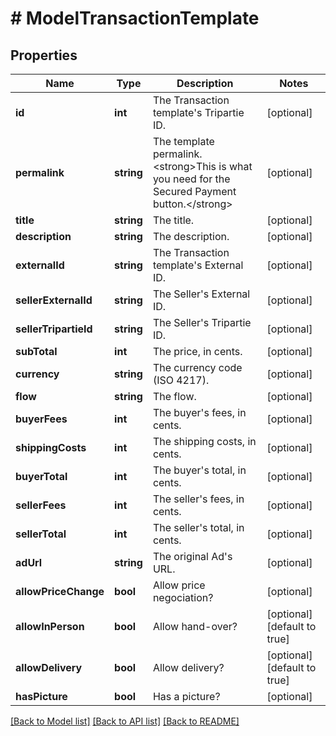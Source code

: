 # # ModelTransactionTemplate

## Properties

Name | Type | Description | Notes
------------ | ------------- | ------------- | -------------
**id** | **int** | The Transaction template&#39;s Tripartie ID. | [optional]
**permalink** | **string** | The template permalink. &lt;strong&gt;This is what you need for the Secured Payment button.&lt;/strong&gt; | [optional]
**title** | **string** | The title. | [optional]
**description** | **string** | The description. | [optional]
**externalId** | **string** | The Transaction template&#39;s External ID. | [optional]
**sellerExternalId** | **string** | The Seller&#39;s External ID. | [optional]
**sellerTripartieId** | **string** | The Seller&#39;s Tripartie ID. | [optional]
**subTotal** | **int** | The price, in cents. | [optional]
**currency** | **string** | The currency code (ISO 4217). | [optional]
**flow** | **string** | The flow. | [optional]
**buyerFees** | **int** | The buyer&#39;s fees, in cents. | [optional]
**shippingCosts** | **int** | The shipping costs, in cents. | [optional]
**buyerTotal** | **int** | The buyer&#39;s total, in cents. | [optional]
**sellerFees** | **int** | The seller&#39;s fees, in cents. | [optional]
**sellerTotal** | **int** | The seller&#39;s total, in cents. | [optional]
**adUrl** | **string** | The original Ad&#39;s URL. | [optional]
**allowPriceChange** | **bool** | Allow price negociation? | [optional]
**allowInPerson** | **bool** | Allow hand-over? | [optional] [default to true]
**allowDelivery** | **bool** | Allow delivery? | [optional] [default to true]
**hasPicture** | **bool** | Has a picture? | [optional]

[[Back to Model list]](../../README.md#models) [[Back to API list]](../../README.md#endpoints) [[Back to README]](../../README.md)
